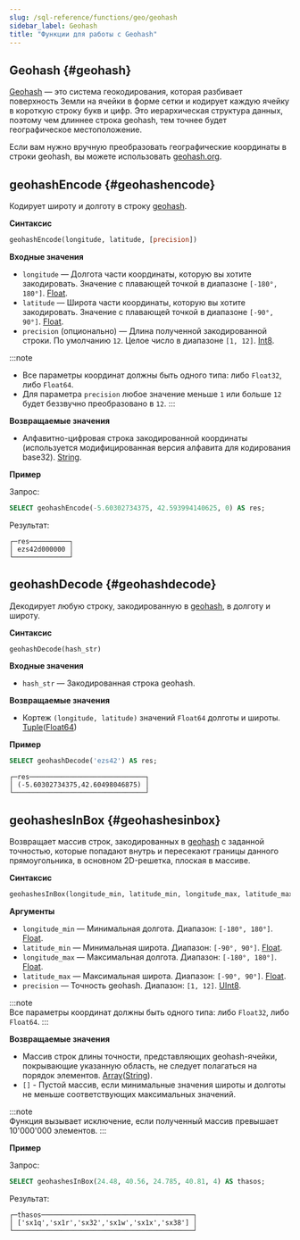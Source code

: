 ```yaml
---
slug: /sql-reference/functions/geo/geohash
sidebar_label: Geohash
title: "Функции для работы с Geohash"
---
```


## Geohash {#geohash}

[Geohash](https://en.wikipedia.org/wiki/Geohash) — это система геокодирования, которая разбивает поверхность Земли на ячейки в форме сетки и кодирует каждую ячейку в короткую строку букв и цифр. Это иерархическая структура данных, поэтому чем длиннее строка geohash, тем точнее будет географическое местоположение.

Если вам нужно вручную преобразовать географические координаты в строки geohash, вы можете использовать [geohash.org](http://geohash.org/).

## geohashEncode {#geohashencode}

Кодирует широту и долготу в строку [geohash](#geohash).

**Синтаксис**

``` sql
geohashEncode(longitude, latitude, [precision])
```

**Входные значения**

- `longitude` — Долгота части координаты, которую вы хотите закодировать. Значение с плавающей точкой в диапазоне `[-180°, 180°]`. [Float](../../data-types/float.md). 
- `latitude` — Широта части координаты, которую вы хотите закодировать. Значение с плавающей точкой в диапазоне `[-90°, 90°]`. [Float](../../data-types/float.md).
- `precision` (опционально) — Длина полученной закодированной строки. По умолчанию `12`. Целое число в диапазоне `[1, 12]`. [Int8](../../data-types/int-uint.md).

:::note
- Все параметры координат должны быть одного типа: либо `Float32`, либо `Float64`.
- Для параметра `precision` любое значение меньше `1` или больше `12` будет беззвучно преобразовано в `12`.
:::

**Возвращаемые значения**

- Алфавитно-цифровая строка закодированной координаты (используется модифицированная версия алфавита для кодирования base32). [String](../../data-types/string.md).

**Пример**

Запрос:

``` sql
SELECT geohashEncode(-5.60302734375, 42.593994140625, 0) AS res;
```

Результат:

``` text
┌─res──────────┐
│ ezs42d000000 │
└──────────────┘
```

## geohashDecode {#geohashdecode}

Декодирует любую строку, закодированную в [geohash](#geohash), в долготу и широту.

**Синтаксис**

```sql
geohashDecode(hash_str)
```

**Входные значения**

- `hash_str` — Закодированная строка geohash.

**Возвращаемые значения**

- Кортеж `(longitude, latitude)` значений `Float64` долготы и широты. [Tuple](../../data-types/tuple.md)([Float64](../../data-types/float.md))

**Пример**

``` sql
SELECT geohashDecode('ezs42') AS res;
```

``` text
┌─res─────────────────────────────┐
│ (-5.60302734375,42.60498046875) │
└─────────────────────────────────┘
```

## geohashesInBox {#geohashesinbox}

Возвращает массив строк, закодированных в [geohash](#geohash) с заданной точностью, которые попадают внутрь и пересекают границы данного прямоугольника, в основном 2D-решетка, плоская в массиве.

**Синтаксис**

``` sql
geohashesInBox(longitude_min, latitude_min, longitude_max, latitude_max, precision)
```

**Аргументы**

- `longitude_min` — Минимальная долгота. Диапазон: `[-180°, 180°]`. [Float](../../data-types/float.md).
- `latitude_min` — Минимальная широта. Диапазон: `[-90°, 90°]`. [Float](../../data-types/float.md).
- `longitude_max` — Максимальная долгота. Диапазон: `[-180°, 180°]`. [Float](../../data-types/float.md).
- `latitude_max` — Максимальная широта. Диапазон: `[-90°, 90°]`. [Float](../../data-types/float.md).
- `precision` — Точность geohash. Диапазон: `[1, 12]`. [UInt8](../../data-types/int-uint.md).

:::note    
Все параметры координат должны быть одного типа: либо `Float32`, либо `Float64`.
:::

**Возвращаемые значения**

- Массив строк длины точности, представляющих geohash-ячейки, покрывающие указанную область, не следует полагаться на порядок элементов. [Array](../../data-types/array.md)([String](../../data-types/string.md)).
- `[]` - Пустой массив, если минимальные значения широты и долготы не меньше соответствующих максимальных значений.

:::note    
Функция вызывает исключение, если полученный массив превышает 10'000'000 элементов.
:::

**Пример**

Запрос:

``` sql
SELECT geohashesInBox(24.48, 40.56, 24.785, 40.81, 4) AS thasos;
```

Результат:

``` text
┌─thasos──────────────────────────────────────┐
│ ['sx1q','sx1r','sx32','sx1w','sx1x','sx38'] │
└─────────────────────────────────────────────┘
```
